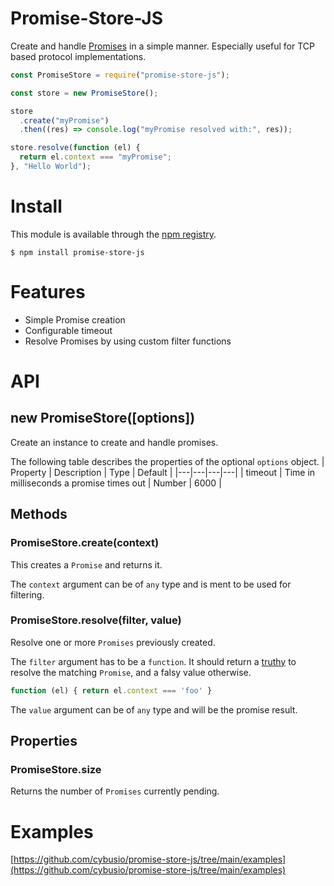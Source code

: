 # Promise-Store-JS

Create and handle [Promises](https://developer.mozilla.org/en-US/docs/Web/JavaScript/Reference/Global_Objects/Promise?retiredLocale=de) in a simple manner.
Especially useful for TCP based protocol implementations.

```js
const PromiseStore = require("promise-store-js");

const store = new PromiseStore();

store
  .create("myPromise")
  .then((res) => console.log("myPromise resolved with:", res));

store.resolve(function (el) {
  return el.context === "myPromise";
}, "Hello World");
```

# Install

This module is available through the [npm registry](https://www.npmjs.com/).

```console
$ npm install promise-store-js
```

# Features

- Simple Promise creation
- Configurable timeout
- Resolve Promises by using custom filter functions

# API

## new PromiseStore([options])

Create an instance to create and handle promises.

The following table describes the properties of the optional `options` object.
| Property | Description | Type | Default |
|---|---|---|---|
| timeout | Time in milliseconds a promise times out | Number | 6000 |

## Methods

### PromiseStore.create(context)

This creates a `Promise` and returns it.

The `context` argument can be of `any` type and is ment to be used for filtering.

### PromiseStore.resolve(filter, value)

Resolve one or more `Promises` previously created.

The `filter` argument has to be a `function`. It should return a [truthy](https://developer.mozilla.org/en-US/docs/Glossary/Truthy) to resolve the matching `Promise`, and a falsy value otherwise.

```js
function (el) { return el.context === 'foo' }
```

The `value` argument can be of `any` type and will be the promise result.

## Properties

### PromiseStore.size

Returns the number of `Promises` currently pending.

# Examples

[https://github.com/cybusio/promise-store-js/tree/main/examples](https://github.com/cybusio/promise-store-js/tree/main/examples)
